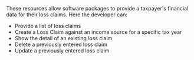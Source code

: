 These resources allow software packages to provide a taxpayer's financial data for their loss claims.
Here the developer can:

* Provide a list of loss claims
* Create a Loss Claim against an income source for a specific tax year
* Show the detail of an existing loss claim
* Delete a previously entered loss claim
* Update a previously entered loss claim